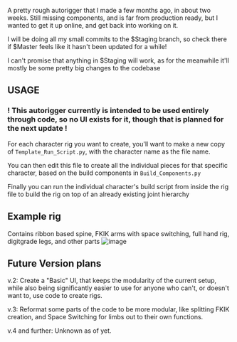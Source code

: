 A pretty rough autorigger that I made a few months ago, in about two weeks.
Still missing components, and is far from production ready, but I wanted to get it up online, and get back into working on it.

I will be doing all my small commits to the $Staging branch, so check there if $Master feels like it hasn't been updated for a while!

I can't promise that anything in $Staging will work, as for the meanwhile it'll mostly be some pretty big changes to the codebase


## USAGE
### ! This autorigger currently is intended to be used entirely through code, so no UI exists for it, though that is planned for the next update !

For each character rig you want to create, you'll want to make a new copy of `Template_Run_Script.py`, with the character name as the file name.

You can then edit this file to create all the individual pieces for that specific character, based on the build components in `Build_Components.py`

Finally you can run the individual character's build script from inside the rig file to build the rig on top of an already existing joint hierarchy

## Example rig

Contains ribbon based spine, FKIK arms with space switching, full hand rig, digitgrade legs, and other parts
![image](https://user-images.githubusercontent.com/37246948/135916298-46022efe-c81f-4022-a0cb-d90006d67175.png)


## Future Version plans
v.2: Create a "Basic" UI, that keeps the modularity of the current setup, while also being significantly easier to use for anyone who can't, or doesn't want to, use code to create rigs.

v.3: Reformat some parts of the code to be more modular, like splitting FKIK creation, and Space Switching for limbs out to their own functions.

v.4 and further: Unknown as of yet.